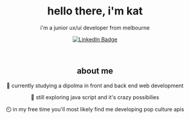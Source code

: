 <h1 align='center'>hello there, i'm kat</h1>
<p align='center'>i'm a junior ux/ui developer from melbourne</p>

<div align="center">
  <a href='https://www.linkedin.com/in/katrina-gill/' target='_blank' rel='noreferrer'><img src="https://img.shields.io/badge/LinkedIn-blue?style=for-the-badge&logo=linkedin&logoColor=white" alt="LinkedIn Badge"/></a>
  
</div>
&nbsp;
<div align="center">
  <img src="https://komarev.com/ghpvc/?username=Thatskat&style=flat-square&color=green" alt=""/>
</div>
&nbsp;
<h2 align='center'>about me</h1>
<div align="center">
 <p> 🍎 currently studying a dipolma in front and back end web development</p>
  <p> 🤯 still exploring java script and it's crazy possibilies</p>
<p>⏲️ in my free time you'll most likely find me developing pop culture apis</p>
  
  
  
</div>
